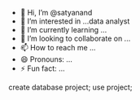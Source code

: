 - 👋 Hi, I’m @satyanand
- 👀 I’m interested in ...data analyst
- 🌱 I’m currently learning ...
- 💞️ I’m looking to collaborate on ...
- 📫 How to reach me ...
- 😄 Pronouns: ...
- ⚡ Fun fact: ...

create database project;
use project;

<!---

--->
